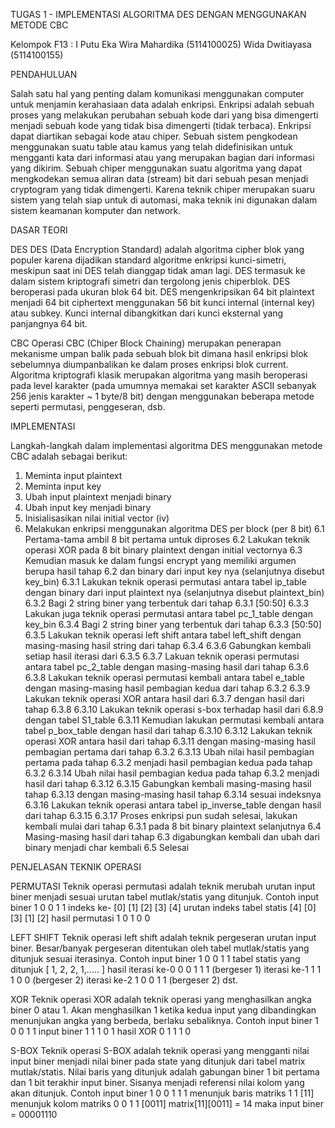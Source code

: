 TUGAS 1 - IMPLEMENTASI ALGORITMA DES DENGAN MENGGUNAKAN METODE CBC

Kelompok F13 :
  I Putu Eka Wira Mahardika (5114100025)
  Wida Dwitiayasa           (5114100155)
  
PENDAHULUAN

Salah satu hal yang penting dalam komunikasi menggunakan computer untuk menjamin kerahasiaan data adalah enkripsi. Enkripsi adalah sebuah proses yang melakukan perubahan sebuah kode dari yang bisa dimengerti menjadi sebuah kode yang tidak bisa dimengerti (tidak terbaca). Enkripsi dapat diartikan sebagai kode atau chiper. Sebuah sistem pengkodean menggunakan suatu table atau kamus yang telah didefinisikan untuk mengganti kata dari informasi atau yang merupakan bagian dari informasi yang dikirim. Sebuah chiper menggunakan suatu algoritma yang dapat mengkodekan semua aliran data (stream) bit dari sebuah pesan menjadi cryptogram yang tidak dimengerti. Karena teknik chiper merupakan suaru sistem yang telah siap untuk di automasi, maka teknik ini digunakan dalam sistem keamanan komputer dan network. 

DASAR TEORI

DES
DES (Data Encryption Standard) adalah algoritma cipher blok yang populer karena dijadikan standard algoritme enkripsi kunci-simetri, meskipun saat ini DES telah dianggap tidak aman lagi. DES termasuk ke dalam sistem kriptografi simetri dan tergolong jenis chiperblok. DES beroperasi pada ukuran blok 64 bit. DES mengenkripsikan 64 bit plaintext menjadi 64 bit ciphertext menggunakan 56 bit kunci internal (internal key) atau subkey. Kunci internal dibangkitkan dari kunci eksternal yang panjangnya 64 bit.

CBC
Operasi CBC (Chiper Block Chaining) merupakan penerapan mekanisme umpan balik pada sebuah blok bit dimana hasil enkripsi blok sebelumnya diumpanbalikan ke dalam proses enkripsi blok current. Algoritma kriptografi klasik merupakan algoritma yang masih beroperasi pada level karakter (pada umumnya memakai set karakter ASCII sebanyak 256 jenis karakter ~ 1 byte/8 bit) dengan menggunakan beberapa metode seperti permutasi, penggeseran, dsb.


IMPLEMENTASI

Langkah-langkah dalam implementasi algoritma DES menggunakan metode CBC adalah sebagai berikut:
1. Meminta input plaintext
2. Meminta input key
3. Ubah input plaintext menjadi binary
4. Ubah input key menjadi binary
5. Inisialisasikan nilai initial vector (iv)
6. Melakukan enkripsi menggunakan algoritma DES per block (per 8 bit)
    6.1 Pertama-tama ambil 8 bit pertama untuk diproses
    6.2 Lakukan teknik operasi XOR pada 8 bit binary plaintext dengan initial vectornya
    6.3 Kemudian masuk ke dalam fungsi encrypt yang memiliki argumen berupa hasil tahap 6.2 dan binary dari input key nya (selanjutnya disebut key_bin)
        6.3.1 Lakukan teknik operasi permutasi antara tabel ip_table dengan binary dari input plaintext nya (selanjutnya disebut plaintext_bin)
        6.3.2 Bagi 2 string biner yang terbentuk dari tahap 6.3.1 [50:50]
        6.3.3 Lakukan juga teknik operasi permutasi antara tabel pc_1_table dengan key_bin
        6.3.4 Bagi 2 string biner yang terbentuk dari tahap 6.3.3 [50:50]
        6.3.5 Lakukan teknik operasi left shift antara tabel left_shift dengan masing-masing hasil string dari tahap 6.3.4
        6.3.6 Gabungkan kembali setiap hasil iterasi dari 6.3.5
        6.3.7 Lakuan teknik operasi permutasi antara tabel pc_2_table dengan masing-masing hasil dari tahap 6.3.6
        6.3.8 Lakukan teknik operasi permutasi kembali antara tabel e_table dengan masing-masing hasil pembagian kedua dari tahap 6.3.2
        6.3.9 Lakukan teknik operasi XOR antara hasil dari 6.3.7 dengan hasil dari tahap 6.3.8
        6.3.10 Lakukan teknik operasi s-box terhadap hasil dari 6.8.9 dengan tabel S1_table
        6.3.11 Kemudian lakukan permutasi kembali antara tabel p_box_table dengan hasil dari tahap 6.3.10
        6.3.12 Lakukan teknik operasi XOR antara hasil dari tahap 6.3.11 dengan masing-masing hasil pembagian pertama dari tahap 6.3.2
        6.3.13 Ubah nilai hasil pembagian pertama pada tahap 6.3.2 menjadi hasil pembagian kedua pada tahap 6.3.2
        6.3.14 Ubah nilai hasil pembagian kedua pada tahap 6.3.2 menjadi hasil dari tahap 6.3.12
        6.3.15 Gabungkan kembali masing-masing hasil tahap 6.3.13 dengan masing-masing hasil tahap 6.3.14 sesuai indeksnya
        6.3.16 Lakukan teknik operasi antara tabel ip_inverse_table dengan hasil dari tahap 6.3.15
        6.3.17 Proses enkripsi pun sudah selesai, lakukan kembali mulai dari tahap 6.3.1 pada 8 bit binary plaintext selanjutnya
    6.4 Masing-masing hasil dari tahap 6.3 digabungkan kembali dan ubah dari binary menjadi char kembali
    6.5 Selesai
    
PENJELASAN TEKNIK OPERASI

PERMUTASI
Teknik operasi permutasi adalah teknik merubah urutan input biner menjadi sesuai urutan tabel mutlak/statis yang ditunjuk.
Contoh
    input biner                  1   0   0   1   1
    indeks ke-                  [0] [1] [2] [3] [4]
    urutan indeks tabel statis  [4] [0] [3] [1] [2]
    hasil permutasi              1   0   1   0   0
    
LEFT SHIFT
Teknik operasi left shift adalah teknik pergeseran urutan input biner. Besar/banyak pergeseran ditentukan oleh tabel mutlak/statis yang ditunjuk sesuai iterasinya.
Contoh
    input biner                  1   0   0   1   1
    tabel statis yang ditunjuk  [ 1, 2, 2, 1,..... ]
    hasil iterasi ke-0           0   0   1   1   1      (bergeser 1)
          iterasi ke-1           1   1   1   0   0      (bergeser 2)
          iterasi ke-2           1   0   0   1   1      (bergeser 2)
          dst.
          
XOR
Teknik operasi XOR adalah teknik operasi yang menghasilkan angka biner 0 atau 1. Akan menghasilkan 1 ketika kedua input yang dibandingkan menunjukan angka yang berbeda, berlaku sebaliknya.
Contoh
    input biner                  1   0   0   1   1
    input biner                  1   1   1   0   1
    hasil XOR                    0   1   1   1   0
    
    
S-BOX
Teknik operasi S-BOX adalah teknik operasi yang mengganti nilai input biner menjadi nilai biner pada state yang ditunjuk dari tabel matrix mutlak/statis. Nilai baris yang ditunjuk adalah gabungan biner 1 bit pertama dan 1 bit terakhir input biner. Sisanya menjadi referensi nilai kolom yang akan ditunjuk.
Contoh
    input biner                  1   0   0   1   1  1
    menunjuk baris matriks       1                  1    [11]
    menunjuk kolom matriks           0   0   1   1       [0011]
    matrix[11][0011] = 14 maka input biner = 00001110
    
